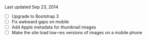 Last updated Sep 23, 2014

- [ ] Upgrade to Bootstrap 3
- [ ] Fix awkward gaps on mobile
- [ ] Add Apple metadata for thumbnail images
- [ ] Make the site load low-res versions of images on a mobile phone
